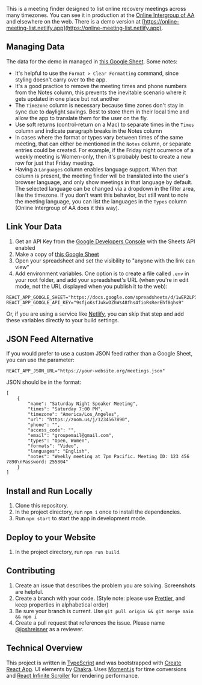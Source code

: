 This is a meeting finder designed to list online recovery meetings across many timezones. You can see it in production at the [Online Intergroup of AA](https://aa-intergroup.org/oiaa/meetings/) and elsewhere on the web. There is a demo version at [https://online-meeting-list.netlify.app](https://online-meeting-list.netlify.app).

## Managing Data

The data for the demo in managed in [this Google Sheet](https://docs.google.com/spreadsheets/d/1wER2LP3dT_6_LEQ8fSY1rv2bGzIZ2aaMBi_0Bt1aN3I/edit#gid=0). Some notes:

- It's helpful to use the `Format > Clear Formatting` command, since styling doesn't carry over to the app.
- It's a good practice to remove the meeting times and phone numbers from the Notes column, this prevents the inevitable scenario where it gets updated in one place but not another
- The `Timezone` column is necessary because time zones don't stay in sync due to daylight savings. Best to store them in their local time and allow the app to translate them for the user on the fly.
- Use soft returns (control-return on a Mac) to separate times in the `Times` column and indicate paragraph breaks in the Notes column
- In cases where the format or types vary between times of the same meeting, that can either be mentioned in the `Notes` column, or separate entries could be created. For example, if the Friday night ocurrence of a weekly meeting is Women-only, then it's probably best to create a new row for just that Friday meeting.
- Having a `Languages` column enables language support. When that column is present, the meeting finder will be translated into the user's browser language, and only show meetings in that language by default. The selected language can be changed via a dropdown in the filter area, like the timezone. If you don't want this behavior, but still want to note the meeting language, you can list the languages in the `Types` column (Online Intergroup of AA does it this way).

## Link Your Data

1. Get an API Key from the [Google Developers Console](https://console.cloud.google.com) with the Sheets API enabled
1. Make a copy of [this Google Sheet](https://docs.google.com/spreadsheets/d/1wER2LP3dT_6_LEQ8fSY1rv2bGzIZ2aaMBi_0Bt1aN3I/edit#gid=0)
1. Open your spreadsheet and set the visibility to "anyone with the link can view"
1. Add environment variables. One option is to create a file called `.env` in your root folder, and add your spreadsheet's URL (when you're in edit mode, not the URL displayed when you publish it to the web):

```
REACT_APP_GOOGLE_SHEET="https://docs.google.com/spreadsheets/d/1wER2LP3dT_6_LEQ8fSY1rv2bGzIZ2aaMBi_0Bt1aN3I/edit#gid=0"
REACT_APP_GOOGLE_API_KEY="9sfjoKsfJukwDZhWs48fhs4fioRsRerEhf8ghs9"
```

Or, if you are using a service like [Netlify](https://www.netlify.com), you can skip that step and add these variables directly to your build settings.

## JSON Feed Alternative

If you would prefer to use a custom JSON feed rather than a Google Sheet, you can use the parameter:

```
REACT_APP_JSON_URL="https://your-website.org/meetings.json"
```

JSON should be in the format:

```
[
    {
        "name": "Saturday Night Speaker Meeting",
        "times": "Saturday 7:00 PM",
        "timezone": "America/Los_Angeles",
        "url": "https://zoom.us/j/1234567890",
        "phone": "",
        "access_code": "",
        "email": "groupemail@gmail.com",
        "types": "Open, Women",
        "formats": "Video",
        "languages": "English",
        "notes": "Weekly meeting at 7pm Pacific. Meeting ID: 123 456 7890\nPassword: 255804"
    }
]
```

## Install and Run Locally

1. Clone this repository.
1. In the project directory, run `npm i` once to install the dependencies.
1. Run `npm start` to start the app in development mode.

## Deploy to your Website

1. In the project directory, run `npm run build`.

## Contributing

1. Create an issue that describes the problem you are solving. Screenshots are helpful.
1. Create a branch with your code. (Style note: please use [Prettier](https://prettier.io), and keep properties in alphabetical order)
1. Be sure your branch is current. Use `git pull origin && git merge main && npm i`
1. Create a pull request that references the issue. Please name [@joshreisner](https://github.com/joshreisner) as a reviewer.

## Technical Overview

This project is written in [TypeScript](https://www.typescriptlang.org/) and was bootstrapped with [Create React App](https://github.com/facebook/create-react-app). UI elements by [Chakra](https://chakra-ui.com/). Uses [Moment.js](https://momentjs.com) for time conversions and [React Infinite Scroller](https://cassetterocks.github.io/react-infinite-scroller) for rendering performance.
